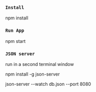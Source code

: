 ### `Install`
npm install
### `Run App`
npm start
### `JSON server` 
run in a second terminal window

npm install -g json-server

json-server --watch db.json --port 8080
